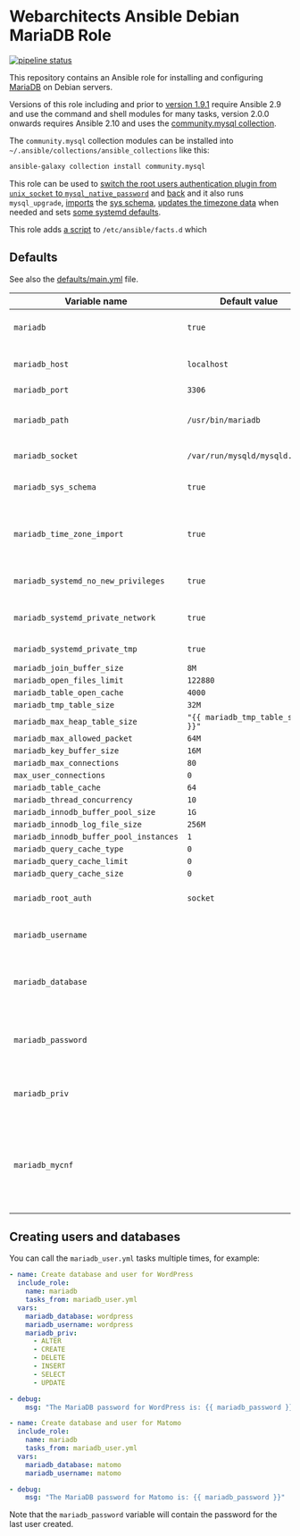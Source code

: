 # Webarchitects Ansible Debian MariaDB Role 

[![pipeline status](https://git.coop/webarch/mariadb/badges/master/pipeline.svg)](https://git.coop/webarch/mariadb/-/commits/master)

This repository contains an Ansible role for installing and configuring [MariaDB](https://mariadb.org/) on Debian servers.

Versions of this role including and prior to [version 1.9.1](https://git.coop/webarch/mariadb/-/tree/1.9.1) require Ansible 2.9 and use the command and shell modules for many tasks, version 2.0.0 onwards requires Ansible 2.10 and uses the [community.mysql collection](https://docs.ansible.com/ansible/latest/collections/community/mysql/). 

The `community.mysql` collection modules can be installed into `~/.ansible/collections/ansible_collections` like this:

```bash
ansible-galaxy collection install community.mysql
```

This role can be used to [switch the root users authentication plugin from `unix_socket` to `mysql_native_password`](tasks/mariadb_root_password.yml) and [back](tasks/info_socket.yml) and it also runs `mysql_upgrade`, [imports](tasks/sys.yml) the [sys schema](https://github.com/webarch-coop/mariadb-sys), [updates the timezone data](tasks/tz.yml) when needed and sets [some systemd defaults](templates/mariadb.conf.j2).

This role adds [a script](templates/mariadb_root.fact.j2) to `/etc/ansible/facts.d` which 

## Defaults

See also the [defaults/main.yml](defaults/main.yml) file.

| Variable name                          | Default value                    | Comment                                                                                                                                                                     |
|----------------------------------------|----------------------------------|-----------------------------------------------------------------------------------------------------------------------------------------------------------------------------|
| `mariadb`                              | `true`                           | Set `mariadb` to false to prevent any tasks in this role being run                                                                                                          |
| `mariadb_host`                         | `localhost`                      | Note that this roles hasn't been tested with hosts other than `localhost`                                                                                                   |
| `mariadb_port`                         | `3306`                           | The default MariaDB port                                                                                                                                                    |
| `mariadb_path`                         | `/usr/bin/mariadb`               | The existance of the `mariadb_path` is used as a test for generating the `local_facts`                                                                                      |
| `mariadb_socket`                       | `/var/run/mysqld/mysqld.sock`    | The path to the MariaDB scoket                                                                                                                                              |
| `mariadb_sys_schema`                   | `true`                           | If `mariadb_sys_schema` is true then the sys schema is imported from [this repo](https://github.com/webarch-coop/mariadb-sys)                                               |
| `mariadb_time_zone_import`             | `true`                           | If `mariadb_time_zone_import` is true then the  time zone tables when they have been updated                                                                                |
| `mariadb_systemd_no_new_privileges`    | `true`                           | Set systemd `NoNewPrivileges` to true for MariaDB                                                                                                                           |
| `mariadb_systemd_private_network`      | `true`                           | Set systemd `PrivateNetwork` to true for MariaDB                                                                                                                            |
| `mariadb_systemd_private_tmp`          | `true`                           | Set systemd `PrivateTmp` to true for MariaDB                                                                                                                                |
| `mariadb_join_buffer_size`             | `8M`                             |                                                                                                                                                                             |
| `mariadb_open_files_limit`             | `122880`                         |                                                                                                                                                                             |
| `mariadb_table_open_cache`             | `4000`                           |                                                                                                                                                                             |
| `mariadb_tmp_table_size`               | `32M`                            |                                                                                                                                                                             |
| `mariadb_max_heap_table_size`          | `"{{ mariadb_tmp_table_size }}"` |                                                                                                                                                                             |
| `mariadb_max_allowed_packet`           | `64M`                            |                                                                                                                                                                             |
| `mariadb_key_buffer_size`              | `16M`                            |                                                                                                                                                                             |
| `mariadb_max_connections`              | `80`                             |                                                                                                                                                                             |
| `max_user_connections`                 | `0`                              |                                                                                                                                                                             |
| `mariadb_table_cache`                  | `64`                             |                                                                                                                                                                             |
| `mariadb_thread_concurrency`           | `10`                             |                                                                                                                                                                             |
| `mariadb_innodb_buffer_pool_size`      | `1G`                             |                                                                                                                                                                             |
| `mariadb_innodb_log_file_size`         | `256M`                           |                                                                                                                                                                             |
| `mariadb_innodb_buffer_pool_instances` | `1`                              |                                                                                                                                                                             |
| `mariadb_query_cache_type`             | `0`                              |                                                                                                                                                                             |
| `mariadb_query_cache_limit`            | `0`                              |                                                                                                                                                                             |
| `mariadb_query_cache_size`             | `0`                              |                                                                                                                                                                             |
| `mariadb_root_auth`                    | `socket`                         | Set to `password` or `socket` to switch the root authentication plugin                                                                                                      |
| `mariadb_username`                     |                                  | Provide a `mariadb_username` to add a MariaDB user account                                                                                                                  |
| `mariadb_database`                     |                                  | If `mariadb_username` is set and `mariadb_database` is not set then the DB value will default to `mariadb_username`                                                         |
| `mariadb_password`                     |                                  | This variable is randomly generated and written to `/.my.cnf` or set to the value in `/.my.cnf` if it is present                                                            |
| `mariadb_priv`                         |                                  | An array of user `PRIVILEGES`, if `mariadb_priv` is not set it defaults to `ALL`                                                                                            |
| `mariadb_mycnf`                        |                                  | If a Linux user account exists that matches `mariadb_username` this will be set to `/home/{{ mariadb_username }}/.my.cnf` and if not `/root/{{ mariadb_username }}/.my.cnf` |

## Creating users and databases

You can call the `mariadb_user.yml` tasks multiple times, for example:

```yml
- name: Create database and user for WordPress
  include_role:
    name: mariadb
    tasks_from: mariadb_user.yml
  vars: 
    mariadb_database: wordpress
    mariadb_username: wordpress
    mariadb_priv:
      - ALTER
      - CREATE
      - DELETE
      - INSERT
      - SELECT
      - UPDATE

- debug:
    msg: "The MariaDB password for WordPress is: {{ mariadb_password }}"

- name: Create database and user for Matomo
  include_role:
    name: mariadb
    tasks_from: mariadb_user.yml
  vars:
    mariadb_database: matomo
    mariadb_username: matomo

- debug:
    msg: "The MariaDB password for Matomo is: {{ mariadb_password }}"
```

Note that the `mariadb_password` variable will contain the password for the last user created.
